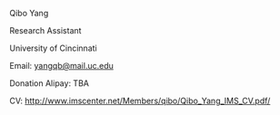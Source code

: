 Qibo Yang

Research Assistant

University of Cincinnati

Email: yangqb@mail.uc.edu

Donation Alipay: TBA

CV: http://www.imscenter.net/Members/qibo/Qibo_Yang_IMS_CV.pdf/

